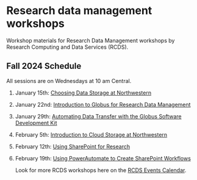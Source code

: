 # Research data management workshops
Workshop materials for Research Data Management workshops by Research Computing and Data Services (RCDS).

## Fall 2024 Schedule
All sessions are on Wednesdays at 10 am Central.
1. January 15th: [Choosing Data Storage at Northwestern](https://planitpurple.northwestern.edu/event/622679)
2. January 22nd: [Introduction to Globus for Research Data Management](https://planitpurple.northwestern.edu/event/622680)
3. January 29th: [Automating Data Transfer with the Globus Software Development Kit](https://planitpurple.northwestern.edu/event/622671)
4. February 5th: [Introduction to Cloud Storage at Northwestern](https://planitpurple.northwestern.edu/event/622677)
5. February 12th: [Using SharePoint for Research](https://planitpurple.northwestern.edu/event/622683)
6. February 19th: [Using PowerAutomate to Create SharePoint Workflows](https://planitpurple.northwestern.edu/event/622686)
  
  
   Look for more RCDS workshops here on the [RCDS Events Calendar](https://planitpurple.northwestern.edu/calendar/4661).
